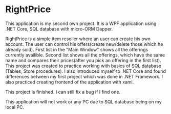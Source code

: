 # RightPrice

This application is my second own project. It is a WPF application using .NET Core, SQL database with micro-ORM Dapper.

RightPrice is a simple item reseller where an user can create his own account. The user can control his offers(create new/delete those which he already sold).
First list in the "Main Window" shows all the offerings currently availible. Second list shows all the offerings, which have the same name and compares their prices(after you pick an offering in the first list). 
This project was created to practice working with basics of SQL database (Tables, Store procedures). I also introduced myself to .NET Core and found differences between my first project which was done in .NET Framework.
I also practiced creating frontend of the application with xaml.

This project is finished. I can still fix a bug if I find one.

This application will not work or any PC due to SQL database being on my local PC.
